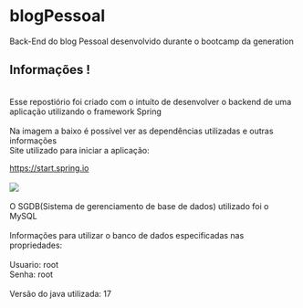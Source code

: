 # blogPessoal
Back-End do blog Pessoal desenvolvido durante o bootcamp da generation
<br>
<h2> Informações ! </h2>
<br>
Esse repostiório foi criado com o intuíto de desenvolver o backend de uma aplicação utilizando o framework Spring
<br>

<br>
Na imagem a baixo é possível ver as dependências utilizadas e outras informações 
<br>
Site utilizado para iniciar a aplicação:

<a> https://start.spring.io </a>
<br>
<br>
<img src="https://media.discordapp.net/attachments/965642378788634665/982291455039139900/unknown.png?width=1200&height=395"></img>
<br>
<br>
O SGDB(Sistema de gerenciamento de base de dados) utilizado foi o MySQL
<br><br>
Informações para utilizar o banco de dados especificadas nas propriedades:
<br><br>
Usuario: root
<br>
Senha: root
<br>
<br>
Versão do java utilizada: 17

